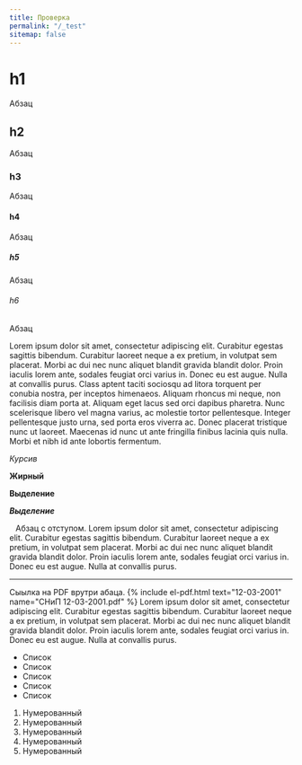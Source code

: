 ```yaml
---
title: Проверка
permalink: "/_test"
sitemap: false
---
```


# h1
Абзац
## h2
Абзац
### h3
Абзац
#### h4
Абзац
##### h5
Абзац
###### h6
Абзац

Lorem ipsum dolor sit amet, consectetur adipiscing elit. Curabitur egestas sagittis bibendum. Curabitur laoreet neque a ex pretium, in volutpat sem placerat. Morbi ac dui nec nunc aliquet 
blandit gravida blandit dolor. Proin iaculis lorem ante, sodales feugiat orci varius in. Donec 
eu est augue. Nulla at convallis purus. Class aptent taciti sociosqu ad litora torquent per 
conubia nostra, per inceptos himenaeos. Aliquam rhoncus mi neque, non facilisis diam porta at. 
Aliquam eget lacus sed orci dapibus pharetra. Nunc scelerisque libero vel magna varius, ac 
molestie tortor pellentesque. Integer pellentesque justo urna, sed porta eros viverra ac. 
Donec placerat tristique nunc ut laoreet. Maecenas id nunc ut ante fringilla finibus lacinia 
quis nulla. Morbi et nibh id ante lobortis fermentum.

*Курсив*

**Жирный**

__Выделение__

___Выделение___

` ` Абзац с отступом. Lorem ipsum dolor sit amet, consectetur adipiscing elit. Curabitur egestas sagittis bibendum. Curabitur laoreet neque a ex pretium, in volutpat sem placerat. Morbi ac dui nec nunc aliquet blandit gravida blandit dolor. Proin iaculis lorem ante, sodales feugiat orci varius in. Donec eu est augue. Nulla at convallis purus.

---

Сыылка на PDF врутри абаца. {% include el-pdf.html text="12-03-2001" name="СНиП 12-03-2001.pdf" %} Lorem ipsum dolor sit amet, consectetur adipiscing elit. Curabitur egestas sagittis bibendum. Curabitur laoreet neque a ex pretium, in volutpat sem placerat. Morbi ac dui nec nunc aliquet blandit gravida blandit dolor. Proin iaculis lorem ante, sodales feugiat orci varius in. Donec eu est augue. Nulla at convallis purus.

- Список
- Список
- Список
- Список
- Список

1. Нумерованный
1. Нумерованный
1. Нумерованный
1. Нумерованный
1. Нумерованный


